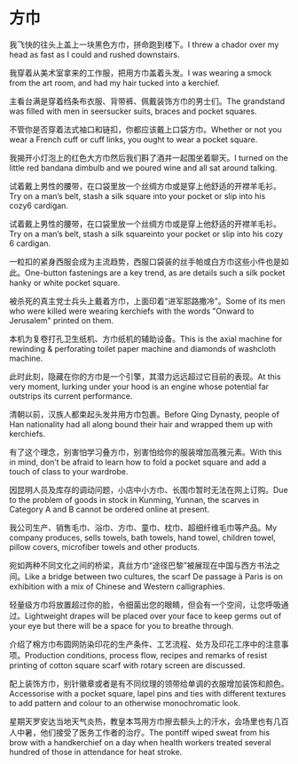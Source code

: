 # 方巾

<p><span class="chinese">我飞快的往头上盖上一块黑色方巾，拼命跑到楼下。</span><span class="english">I threw a chador over my head as fast as I could and rushed downstairs.</span></p>

<p><span class="chinese">我穿着从美术室拿来的工作服，把用方巾盖着头发。</span><span class="english">I was wearing a smock from the art room, and had my hair tucked into a kerchief.</span></p>

<p><span class="chinese">主看台满是穿着绉条布衣服、背带裤、佩戴装饰方巾的男士们。</span><span class="english">The grandstand was filled with men in seersucker suits, braces and pocket squares.</span></p>

<p><span class="chinese">不管你是否穿着法式袖口和链扣，你都应该戴上口袋方巾。</span><span class="english">Whether or not you wear a French cuff or cuff links, you ought to wear a pocket square.</span></p>

<p><span class="chinese">我揭开小灯泡上的红色大方巾然后我们斟了酒并一起围坐着聊天。</span><span class="english">I turned on the little red bandana dimbulb and we poured wine and all sat around talking.</span></p>

<p><span class="chinese">试着戴上男性的腰带，在口袋里放一个丝绸方巾或是穿上他舒适的开襟羊毛衫。</span><span class="english">Try on a man’s belt, stash a silk square into your pocket or slip into his cozy6 cardigan.</span></p>

<p><span class="chinese">试着戴上男性的腰带，在口袋里放一个丝绸方巾或是穿上他舒适的开襟羊毛衫。</span><span class="english">Try on a man’s belt, stash a silk squareinto your pocket or slip into his cozy 6 cardigan.</span></p>

<p><span class="chinese">一粒扣的紧身西服会成为主流趋势，西服口袋装的丝手帕或白方巾这些小件也是如此。</span><span class="english">One-button fastenings are a key trend, as are details such a silk pocket hanky or white pocket square.</span></p>

<p><span class="chinese">被杀死的真主党士兵头上戴着方巾，上面印着“进军耶路撒冷”。</span><span class="english">Some of its men who were killed were wearing kerchiefs with the words "Onward to Jerusalem" printed on them.</span></p>

<p><span class="chinese">本机为复卷打孔卫生纸机、方巾纸机的辅助设备。</span><span class="english">This is the axial machine for rewinding & perforating toilet paper machine and diamonds of washcloth machine.</span></p>

<p><span class="chinese">此时此刻，隐藏在你的方巾是一个引擎，其潜力远远超过它目前的表现。</span><span class="english">At this very moment, lurking under your hood is an engine whose potential far outstrips its current performance.</span></p>

<p><span class="chinese">清朝以前，汉族人都束起头发并用方巾包裹。</span><span class="english">Before Qing Dynasty, people of Han nationality had all along bound their hair and wrapped them up with kerchiefs.</span></p>

<p><span class="chinese">有了这个理念，别害怕学习叠方巾，别害怕给你的服装增加高雅元素。</span><span class="english">With this in mind, don’t be afraid to learn how to fold a pocket square and add a touch of class to your wardrobe.</span></p>

<p><span class="chinese">因昆明人员及库存的调动问题，小店中小方巾、长围巾暂时无法在网上订购。</span><span class="english">Due to the problem of goods in stock in Kunming, Yunnan, the scarves in Category A and B cannot be ordered online at present.</span></p>

<p><span class="chinese">我公司生产、销售毛巾、浴巾、方巾、童巾、枕巾、超细纤维毛巾等产品。</span><span class="english">My company produces, sells towels, bath towels, hand towel, children towel, pillow covers, microfiber towels and other products.</span></p>

<p><span class="chinese">宛如两种不同文化之间的桥梁，真丝方巾“途径巴黎”被展现在中国与西方书法之间。</span><span class="english">Like a bridge between two cultures, the scarf De passage à Paris is on exhibition with a mix of Chinese and Western calligraphies.</span></p>

<p><span class="chinese">轻量级方巾将放置超过你的脸，令细菌出您的眼睛，但会有一个空间，让您呼吸通过。</span><span class="english">Lightweight drapes will be placed over your face to keep germs out of your eye but there will be a space for you to breathe through.</span></p>

<p><span class="chinese">介绍了棉方巾布圆网防染印花的生产条件、工艺流程、处方及印花工序中的注意事项。</span><span class="english">Production conditions, process flow, recipes and remarks of resist printing of cotton square scarf with rotary screen are discussed.</span></p>

<p><span class="chinese">配上装饰方巾，别针徽章或者是有不同纹理的领带给单调的衣服增加装饰和颜色。</span><span class="english">Accessorise with a pocket square, lapel pins and ties with different textures to add pattern and colour to an otherwise monochromatic look.</span></p>

<p><span class="chinese">星期天罗安达当地天气炎热，教皇本笃用方巾擦去额头上的汗水，会场里也有几百人中暑，他们接受了医务工作者的治疗。</span><span class="english">The pontiff wiped sweat from his brow with a handkerchief on a day when health workers treated several hundred of those in attendance for heat stroke.</span></p>

